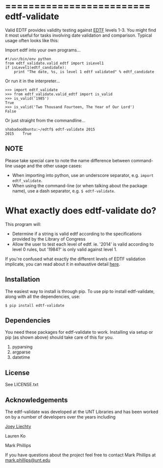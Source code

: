 =========================
edtf-validate
=========================

Valid EDTF provides validity testing against [EDTF](http://www.loc.gov/standards/datetime/pre-submission.html)
levels 1-3. You might find it most useful for tasks involving date validation and comparison. Typical usage often looks like this:

Import edtf into your own programs...

    #!/usr/bin/env python
    from edtf_validate.valid_edtf import isLevel1
    if isLevel1(edtf_candidate):
        print "The date, %s, is level 1 edtf validated" % edtf_candidate

Or run it in the interpreter...
    
    >>> import edtf_validate
    >>> from edtf_validate.valid_edtf import is_valid
    >>> is_valid('1985')
    True
    >>> is_valid('Two Thousand Fourteen, The Year of Our Lord')
    False

Or just straight from the commandline...

    shabadoo@buntu:~/edtf$ edtf-validate 2015
    2015	True

NOTE
----

Please take special care to note the name difference between command-line usage and the other usage cases:

* When importing into python, use an underscore separator, e.g. `import edtf_validate`.
* When using the command-line (or when talking about the package name), use a dash separator, e.g. `$ edtf-validate`.

What exactly does edtf-validate do?
===============================================

This program will:

* Determine if a string is valid edtf according to the specifications provided by the Library of Congress
* Allow the user to test each level of edtf.
  ie. '2014' is valid according to level 0 rules, but '1984?' is only valid against level 1.

If you're confused what exactly the different levels of EDTF validation implicate, you can read about it in exhaustive detail [here](http://www.loc.gov/standards/datetime/pre-submission.html).


Installation
------------

The easiest way to install is through pip. To use pip to install edtf-validate, along with all the dependencies, use:

    $ pip install edtf-validate


Dependencies
------------

You need these packages for edtf-validate to work. Installing via setup or pip (as shown above) should take care of this for you.

1. pyparsing
2. argparse
3. datetime

License
-------

See LICENSE.txt


Acknowledgements
----------------

The edtf-validate was developed at the UNT Libraries and has been worked on by a number of developers over the years including

[Joey Liechty](https://github.com/yeahdef)

Lauren Ko  

Mark Phillips  

If you have questions about the project feel free to contact Mark Phillips at mark.phillips@unt.edu
